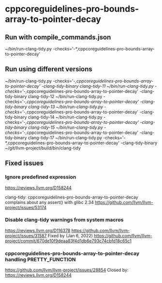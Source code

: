 # cppcoreguidelines-pro-bounds-array-to-pointer-decay

## Run with compile_commands.json
~/bin/run-clang-tidy.py -checks='-*,cppcoreguidelines-pro-bounds-array-to-pointer-decay'

## Run using different versions
~/bin/run-clang-tidy.py -checks='-*,cppcoreguidelines-pro-bounds-array-to-pointer-decay' -clang-tidy-binary clang-tidy-11
~/bin/run-clang-tidy.py -checks='-*,cppcoreguidelines-pro-bounds-array-to-pointer-decay' -clang-tidy-binary clang-tidy-12
~/bin/run-clang-tidy.py -checks='-*,cppcoreguidelines-pro-bounds-array-to-pointer-decay' -clang-tidy-binary clang-tidy-13
~/bin/run-clang-tidy.py -checks='-*,cppcoreguidelines-pro-bounds-array-to-pointer-decay' -clang-tidy-binary clang-tidy-14
~/bin/run-clang-tidy.py -checks='-*,cppcoreguidelines-pro-bounds-array-to-pointer-decay' -clang-tidy-binary clang-tidy-15
~/bin/run-clang-tidy.py -checks='-*,cppcoreguidelines-pro-bounds-array-to-pointer-decay' -clang-tidy-binary clang-tidy-17
~/bin/run-clang-tidy.py -checks='-*,cppcoreguidelines-pro-bounds-array-to-pointer-decay' -clang-tidy-binary ~/git/llvm-project/build/bin/clang-tidy

## Fixed issues

### Ignore predefined expression
https://reviews.llvm.org/D158244

clang-tidy: cppcoreguidelines-pro-bounds-array-to-pointer-decay complains about any assert() with glibc 2.34
https://github.com/llvm/llvm-project/issues/53174

### Disable clang-tidy warnings from system macros
https://reviews.llvm.org/D116378
https://github.com/llvm/llvm-project/issues/31587
Fixed by (Jan 6, 2022)
https://github.com/llvm/llvm-project/commit/670de10f9deaa83f4d1db6e793c74cbfd18c65c1

### cppcoreguidelines-pro-bounds-array-to-pointer-decay handling __PRETTY_FUNCTION__
https://github.com/llvm/llvm-project/issues/28854
Closed by: https://reviews.llvm.org/D158244
